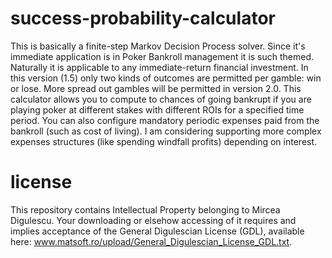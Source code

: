 # success-probability-calculator
This is basically a finite-step Markov Decision Process solver. Since it's immediate application is in Poker Bankroll management it is such themed. Naturally it is applicable to any immediate-return financial investment. In this version (1.5) only two kinds of outcomes are permitted per gamble: win or lose. More spread out gambles will be permitted in version 2.0. This calculator allows you to compute to chances of going bankrupt if you are playing poker at different stakes with different ROIs for a specified time period. You can also configure mandatory periodic expenses paid from the bankroll (such as cost of living). I am considering supporting more complex expenses structures (like spending windfall profits) depending on interest.

# license
This repository contains Intellectual Property belonging to Mircea Digulescu. Your downloading or elsehow accessing of it requires and implies acceptance of the General Digulescian License (GDL), available here: www.matsoft.ro/upload/General_Digulescian_License_GDL.txt.
